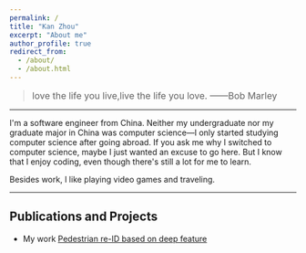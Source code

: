 ```yaml
---
permalink: /
title: "Kan Zhou"
excerpt: "About me"
author_profile: true
redirect_from: 
  - /about/
  - /about.html
---
```


> <font size=3>love the life you live,live the life you love.  ——Bob Marley </font>
---

I'm a software engineer from China. Neither my undergraduate nor my graduate major in China was computer science—I only started studying computer science after going abroad. If you ask me why I switched to computer science, maybe I just wanted an excuse to go here. But I know that I enjoy coding, even though there's still a lot for me to learn.


Besides work, I like playing video games and traveling.


---
## Publications and Projects
- My work [Pedestrian re-ID based on deep feature](https://ieeexplore.ieee.org/abstract/document/9019203) 